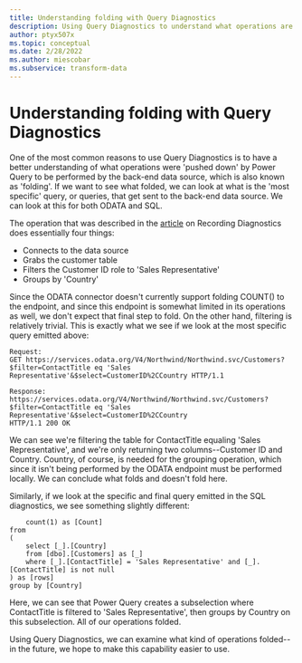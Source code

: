 ```yaml
---
title: Understanding folding with Query Diagnostics
description: Using Query Diagnostics to understand what operations are folding versus being performed locally
author: ptyx507x
ms.topic: conceptual
ms.date: 2/28/2022
ms.author: miescobar
ms.subservice: transform-data
---
```


# Understanding folding with Query Diagnostics

One of the most common reasons to use Query Diagnostics is to have a better understanding of what operations were 'pushed down' by Power Query to be performed by the back-end data source, which is also known as 'folding'. If we want to see what folded, we can look at what is the 'most specific' query, or queries, that get sent to the back-end data source. We can look at this for both ODATA and SQL.

The operation that was described in the [article](RecordingQueryDiagnostics.md) on Recording Diagnostics does essentially four things:

* Connects to the data source
* Grabs the customer table
* Filters the Customer ID role to 'Sales Representative'
* Groups by 'Country'

Since the ODATA connector doesn't currently support folding COUNT() to the endpoint, and since this endpoint is somewhat limited in its operations as well, we don't expect that final step to fold. On the other hand, filtering is relatively trivial. This is exactly what we see if we look at the most specific query emitted above:

```
Request:
GET https://services.odata.org/V4/Northwind/Northwind.svc/Customers?$filter=ContactTitle eq 'Sales Representative'&$select=CustomerID%2CCountry HTTP/1.1

Response:
https://services.odata.org/V4/Northwind/Northwind.svc/Customers?$filter=ContactTitle eq 'Sales Representative'&$select=CustomerID%2CCountry
HTTP/1.1 200 OK
```

We can see we're filtering the table for ContactTitle equaling 'Sales Representative', and we're only returning two columns--Customer ID and Country. Country, of course, is needed for the grouping operation, which since it isn't being performed by the ODATA endpoint must be performed locally. We can conclude what folds and doesn't fold here.

Similarly, if we look at the specific and final query emitted in the SQL diagnostics, we see something slightly different:

```select [rows].[Country] as [Country],
    count(1) as [Count]
from 
(
    select [_].[Country]
    from [dbo].[Customers] as [_]
    where [_].[ContactTitle] = 'Sales Representative' and [_].[ContactTitle] is not null
) as [rows]
group by [Country]
```

Here, we can see that Power Query creates a subselection where ContactTitle is filtered to 'Sales Representative', then groups by Country on this subselection. All of our operations folded.

Using Query Diagnostics, we can examine what kind of operations folded--in the future, we hope to make this capability easier to use.
